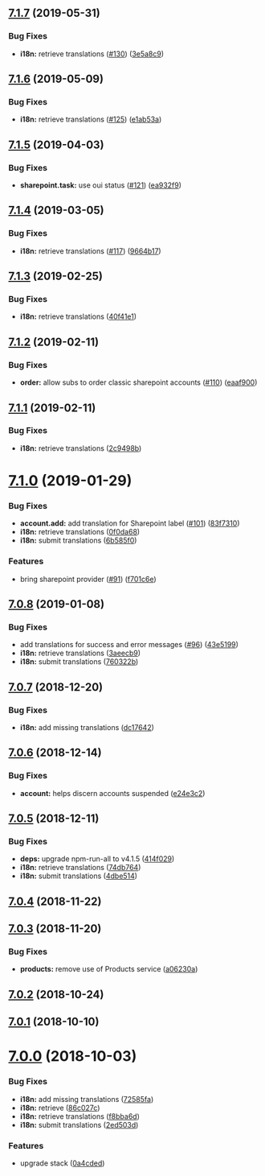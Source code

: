 ## [7.1.7](https://github.com/ovh-ux/ovh-module-sharepoint/compare/v7.1.6...v7.1.7) (2019-05-31)


### Bug Fixes

* **i18n:** retrieve translations ([#130](https://github.com/ovh-ux/ovh-module-sharepoint/issues/130)) ([3e5a8c9](https://github.com/ovh-ux/ovh-module-sharepoint/commit/3e5a8c9))



## [7.1.6](https://github.com/ovh-ux/ovh-module-sharepoint/compare/v7.1.5...v7.1.6) (2019-05-09)


### Bug Fixes

* **i18n:** retrieve translations ([#125](https://github.com/ovh-ux/ovh-module-sharepoint/issues/125)) ([e1ab53a](https://github.com/ovh-ux/ovh-module-sharepoint/commit/e1ab53a))



## [7.1.5](https://github.com/ovh-ux/ovh-module-sharepoint/compare/v7.1.4...v7.1.5) (2019-04-03)


### Bug Fixes

* **sharepoint.task:** use oui status ([#121](https://github.com/ovh-ux/ovh-module-sharepoint/issues/121)) ([ea932f9](https://github.com/ovh-ux/ovh-module-sharepoint/commit/ea932f9))



## [7.1.4](https://github.com/ovh-ux/ovh-module-sharepoint/compare/v7.1.3...v7.1.4) (2019-03-05)


### Bug Fixes

* **i18n:** retrieve translations ([#117](https://github.com/ovh-ux/ovh-module-sharepoint/issues/117)) ([9664b17](https://github.com/ovh-ux/ovh-module-sharepoint/commit/9664b17))



## [7.1.3](https://github.com/ovh-ux/ovh-module-sharepoint/compare/v7.1.2...v7.1.3) (2019-02-25)


### Bug Fixes

* **i18n:** retrieve translations ([40f41e1](https://github.com/ovh-ux/ovh-module-sharepoint/commit/40f41e1))



## [7.1.2](https://github.com/ovh-ux/ovh-module-sharepoint/compare/v7.1.1...v7.1.2) (2019-02-11)


### Bug Fixes

* **order:** allow subs to order classic sharepoint accounts ([#110](https://github.com/ovh-ux/ovh-module-sharepoint/issues/110)) ([eaaf900](https://github.com/ovh-ux/ovh-module-sharepoint/commit/eaaf900))



## [7.1.1](https://github.com/ovh-ux/ovh-module-sharepoint/compare/v7.1.0...v7.1.1) (2019-02-11)


### Bug Fixes

* **i18n:** retrieve translations ([2c9498b](https://github.com/ovh-ux/ovh-module-sharepoint/commit/2c9498b))



# [7.1.0](https://github.com/ovh-ux/ovh-module-sharepoint/compare/v7.0.8...v7.1.0) (2019-01-29)


### Bug Fixes

* **account.add:** add translation for Sharepoint label ([#101](https://github.com/ovh-ux/ovh-module-sharepoint/issues/101)) ([83f7310](https://github.com/ovh-ux/ovh-module-sharepoint/commit/83f7310))
* **i18n:** retrieve translations ([0f0da68](https://github.com/ovh-ux/ovh-module-sharepoint/commit/0f0da68))
* **i18n:** submit translations ([6b585f0](https://github.com/ovh-ux/ovh-module-sharepoint/commit/6b585f0))


### Features

* bring sharepoint provider ([#91](https://github.com/ovh-ux/ovh-module-sharepoint/issues/91)) ([f701c6e](https://github.com/ovh-ux/ovh-module-sharepoint/commit/f701c6e))



## [7.0.8](https://github.com/ovh-ux/ovh-module-sharepoint/compare/v7.0.7...v7.0.8) (2019-01-08)


### Bug Fixes

* add translations for success and error messages ([#96](https://github.com/ovh-ux/ovh-module-sharepoint/issues/96)) ([43e5199](https://github.com/ovh-ux/ovh-module-sharepoint/commit/43e5199))
* **i18n:** retrieve translations ([3aeecb9](https://github.com/ovh-ux/ovh-module-sharepoint/commit/3aeecb9))
* **i18n:** submit translations ([760322b](https://github.com/ovh-ux/ovh-module-sharepoint/commit/760322b))



## [7.0.7](https://github.com/ovh-ux/ovh-module-sharepoint/compare/v7.0.6...v7.0.7) (2018-12-20)


### Bug Fixes

* **i18n:** add missing translations ([dc17642](https://github.com/ovh-ux/ovh-module-sharepoint/commit/dc17642))



## [7.0.6](https://github.com/ovh-ux/ovh-module-sharepoint/compare/v7.0.5...v7.0.6) (2018-12-14)


### Bug Fixes

* **account:** helps discern accounts suspended ([e24e3c2](https://github.com/ovh-ux/ovh-module-sharepoint/commit/e24e3c2))



## [7.0.5](https://github.com/ovh-ux/ovh-module-sharepoint/compare/v7.0.4...v7.0.5) (2018-12-11)


### Bug Fixes

* **deps:** upgrade npm-run-all to v4.1.5 ([414f029](https://github.com/ovh-ux/ovh-module-sharepoint/commit/414f029))
* **i18n:** retrieve translations ([74db764](https://github.com/ovh-ux/ovh-module-sharepoint/commit/74db764))
* **i18n:** submit translations ([4dbe514](https://github.com/ovh-ux/ovh-module-sharepoint/commit/4dbe514))



## [7.0.4](https://github.com/ovh-ux/ovh-module-sharepoint/compare/v7.0.3...v7.0.4) (2018-11-22)



## [7.0.3](https://github.com/ovh-ux/ovh-module-sharepoint/compare/v7.0.2...v7.0.3) (2018-11-20)


### Bug Fixes

* **products:** remove use of Products service ([a06230a](https://github.com/ovh-ux/ovh-module-sharepoint/commit/a06230a))



<a name="7.0.2"></a>
## [7.0.2](https://github.com/ovh-ux/ovh-module-sharepoint/compare/v7.0.1...v7.0.2) (2018-10-24)



<a name="7.0.1"></a>
## [7.0.1](https://github.com/ovh-ux/ovh-module-sharepoint/compare/v7.0.0...v7.0.1) (2018-10-10)



<a name="7.0.0"></a>
# [7.0.0](https://github.com/ovh-ux/ovh-module-sharepoint/compare/v6.0.0...v7.0.0) (2018-10-03)


### Bug Fixes

* **i18n:** add missing translations ([72585fa](https://github.com/ovh-ux/ovh-module-sharepoint/commit/72585fa))
* **i18n:** retrieve ([86c027c](https://github.com/ovh-ux/ovh-module-sharepoint/commit/86c027c))
* **i18n:** retrieve translations ([f8bba6d](https://github.com/ovh-ux/ovh-module-sharepoint/commit/f8bba6d))
* **i18n:** submit translations ([2ed503d](https://github.com/ovh-ux/ovh-module-sharepoint/commit/2ed503d))


### Features

* upgrade stack ([0a4cded](https://github.com/ovh-ux/ovh-module-sharepoint/commit/0a4cded))



